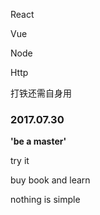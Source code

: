 React

Vue

Node

Http

打铁还需自身用

### 2017.07.30

**'be a master'** 

try it 

buy book   and  learn


nothing is simple


